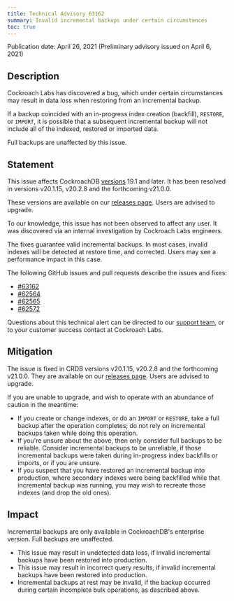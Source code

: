 ```yaml
---
title: Technical Advisory 63162
summary: Invalid incremental backups under certain circumstances
toc: true
---
```


Publication date: April 26, 2021
(Preliminary advisory issued on April 6, 2021)

## Description

Cockroach Labs has discovered a bug, which under certain circumstances may result in data loss when restoring from an incremental backup.

If a backup coincided with an in-progress index creation (backfill), `RESTORE`, or `IMPORT`, it is possible that a subsequent incremental backup will not include all of the indexed, restored or imported data.

Full backups are unaffected by this issue.

## Statement

This issue affects CockroachDB [versions](/docs/releases/) 19.1 and later. It has been resolved in versions v20.1.15, v20.2.8 and the forthcoming v21.0.0.

These versions are available on our [releases page](../releases/index.html). Users are advised to upgrade.

To our knowledge, this issue has not been observed to affect any user. It was discovered via an internal investigation by Cockroach Labs engineers.

The fixes guarantee valid incremental backups. In most cases, invalid indexes will be detected at restore time, and corrected. Users may see a performance impact in this case.

The following GitHub issues and pull requests describe the issues and fixes:

- [#63162](https://github.com/cockroachdb/cockroach/issues/63162)
- [#62564](https://github.com/cockroachdb/cockroach/issues/62564) 
- [#62565](https://github.com/cockroachdb/cockroach/issues/62565) 
- [#62572](https://github.com/cockroachdb/cockroach/pull/62572) 

Questions about this technical alert can be directed to our [support team](https://support.cockroachlabs.com/), or to your customer success contact at Cockroach Labs.

## Mitigation

The issue is fixed in CRDB versions v20.1.15, v20.2.8 and the forthcoming v21.0.0. They are available on our [releases page](../releases/index.html). Users are advised to upgrade.

If you are unable to upgrade, and wish to operate with an abundance of caution in the meantime:

- If you create or change indexes, or do an `IMPORT` or `RESTORE`, take a full backup after the operation completes; do not rely on incremental backups taken while doing this operation.
- If you're unsure about the above, then only consider full backups to be reliable. Consider incremental backups to be unreliable, if those incremental backups were taken during in-progress index backfills or imports, or if you are unsure.
- If you suspect that you have restored an incremental backup into production, where secondary indexes were being backfilled while that incremental backup was running, you may wish to recreate those indexes (and drop the old ones).

## Impact

Incremental backups are only available in CockroachDB's enterprise version. Full backups are unaffected.

- This issue may result in undetected data loss, if invalid incremental backups have been restored into production.
- This issue may result in incorrect query results, if invalid incremental backups have been restored into production.
- Incremental backups at rest may be invalid, if the backup occurred during certain incomplete bulk operations, as described above.
